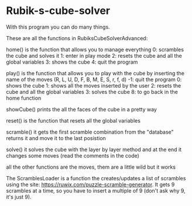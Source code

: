 # Rubik-s-cube-solver
With this program you can do many things.

These are all the functions in RubiksCubeSolverAdvanced:

home() is the function that allows you to manage everything
0: scrambles the cube and solves it
1: enter in play mode
2: resets the cube and all the global variables
3: shows the cube
4: quit the program

play() is the function that allows you to play with the cube by inserting the name of the moves (R, L, U, D, F, B, M, E, S, r, f, d)
-1: quit the program
0: shows the cube
1: shows all the moves inserted by the user
2: resets the cube and all the global variables
3: solves the cube
8: to go back in the home function

showCube() prints the all the faces of the cube in a pretty way

reset() is the function that resets all the global variables

scramble() it gets the first scramble combination from the "database" returns it and move it to the last posistion

solve() it solves the cube with the layer by layer method and at the end it changes some moves (read the comments in the code)

all the other functions are the moves, them are a little wild but it works

The ScramblesLoader is a function the creates/updates a list of scrambles using
the site: https://ruwix.com/puzzle-scramble-generator. It gets 9 scrambles at
a time, so you have to insert a multiple of 9 (don't ask why 9, it's just 9).
